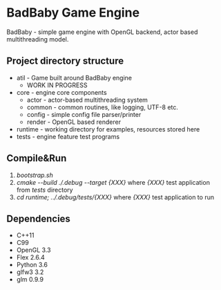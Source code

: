 # BadBaby Game Engine

BadBaby - simple game engine with OpenGL backend, actor based multithreading 
model.

## Project directory structure

* atil - Game built around BadBaby engine
  * WORK IN PROGRESS
* core - engine core components
  * actor - actor-based multithreading system
  * common - common routines, like logging, UTF-8 etc.
  * config - simple config file parser/printer
  * render - OpenGL based renderer
* runtime - working directory for examples, resources stored here
* tests - engine feature test programs

## Compile&Run

1. *bootstrap.sh*
2. *cmake --build ./.debug --target {XXX}* where *{XXX}* test application from *tests* directory
3. *cd runtime; ../.debug/tests/{XXX}* where *{XXX}* test application to run

## Dependencies

* C++11
* C99
* OpenGL 3.3
* Flex 2.6.4
* Python 3.6
* glfw3 3.2
* glm 0.9.9
